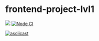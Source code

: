 # frontend-project-lvl1
<a href="https://codeclimate.com/github/iamsorryprincess/frontend-project-lvl1"><img src="https://api.codeclimate.com/v1/badges/a99a88d28ad37a79dbf6/maintainability" /></a>
[![Node CI](https://github.com/iamsorryprincess/frontend-project-lvl1/workflows/Node%20CI/badge.svg)](https://github.com/iamsorryprincess/frontend-project-lvl1/actions)


[![asciicast](https://asciinema.org/a/14.png)](https://asciinema.org/a/h8CQAnMDRdyu9j1xB31IZD1Tf)
